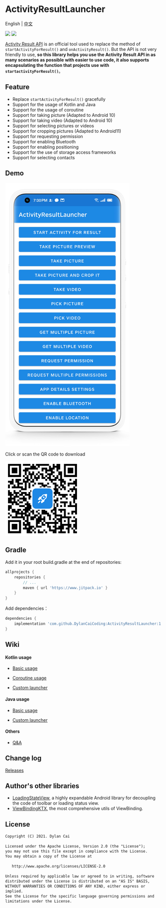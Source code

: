 # ActivityResultLauncher

English | [中文](https://github.com/DylanCaiCoding/ActivityResultLauncher/blob/master/README_CN.md)

[![](https://www.jitpack.io/v/DylanCaiCoding/ActivityResultLauncher.svg)](https://www.jitpack.io/#DylanCaiCoding/ActivityResultLauncher) [![](https://img.shields.io/badge/License-Apache--2.0-blue.svg)](https://github.com/DylanCaiCoding/ActivityResultLauncher/blob/master/LICENSE)

[Activity Result API](https://developer.android.com/training/basics/intents/result) is an official tool used to replace the method of  `startActivityForResult()` and `onActivityResult()`. But the API is not very friendly to use, **so this library helps you use the Activity Result API in as many scenarios as possible with easier to use code, it also supports encapsulating the function that projects use with `startactivityForResult()`**。

## Feature

- Replace `startActivityForResult()` gracefully
- Support for the usage of Kotlin and Java
- Support for the usage of coroutine
- Support for taking picture (Adapted to Android 10)
- Support for taking video (Adapted to Android 10)
- Support for selecting pictures or videos
- Support for cropping pictures (Adapted to Android11)
- Support for requesting permission
- Support for enabling Bluetooth
- Support for enabling positioning
- Support for the use of storage access frameworks
- Support for selecting contacts

## Demo

<img src="image/screenshot-demo.jpg" alt="screenshot" width="400"/>

Click or scan the QR code to download

[![QR code](image/qr-code.png)](https://www.pgyer.com/activityresultlauncher)


## Gradle

Add it in your root build.gradle at the end of repositories:

```groovy
allprojects {
    repositories {
        // ...
        maven { url 'https://www.jitpack.io' }
    }
}
```

Add dependencies：

```groovy
dependencies {
    implementation 'com.github.DylanCaiCoding:ActivityResultLauncher:1.1.1'
}
```

## Wiki

#### Kotlin usage

- [Basic usage](https://github.com/DylanCaiCoding/ActivityResultLauncher/wiki/基础用法-(Kotlin))

- [Coroutine usage](https://github.com/DylanCaiCoding/ActivityResultLauncher/wiki/协程用法)

- [Custom launcher](https://github.com/DylanCaiCoding/ActivityResultLauncher/wiki/自定义启动器-(Kotlin))

#### Java usage

- [Basic usage](https://github.com/DylanCaiCoding/ActivityResultLauncher/wiki/基础用法-(Java))

- [Custom launcher](https://github.com/DylanCaiCoding/ActivityResultLauncher/wiki/自定义启动器-(Java))

#### Others

- [Q&A](https://github.com/DylanCaiCoding/ActivityResultLauncher/wiki/Q&A)

## Change log

[Releases](https://github.com/DylanCaiCoding/ActivityResultLauncher/releases)

## Author's other libraries

- [LoadingStateView](https://github.com/DylanCaiCoding/LoadingStateView), a highly expandable Android library for decoupling the code of toolbar or loading status view.
- [ViewBindingKTX](https://github.com/DylanCaiCoding/ViewBindingKTX), the most comprehensive utils of ViewBinding.

## License

```
Copyright (C) 2021. Dylan Cai

Licensed under the Apache License, Version 2.0 (the "License");
you may not use this file except in compliance with the License.
You may obtain a copy of the License at

   http://www.apache.org/licenses/LICENSE-2.0

Unless required by applicable law or agreed to in writing, software
distributed under the License is distributed on an "AS IS" BASIS,
WITHOUT WARRANTIES OR CONDITIONS OF ANY KIND, either express or implied.
See the License for the specific language governing permissions and
limitations under the License.
```

